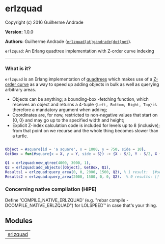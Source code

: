 

# erlzquad #

Copyright (c) 2016 Guilherme Andrade

__Version:__ 1.0.0

__Authors:__ Guilherme Andrade ([`erlzquad(at)gandrade(dot)net`](mailto:erlzquad(at)gandrade(dot)net)).

`erlzquad`: An Erlang quadtree implementation with Z-order curve indexing

---------


### <a name="What_is_it?">What is it?</a> ###


`erlzquad` is an Erlang implementation of [quadtrees](https://en.wikipedia.org/wiki/Quadtree) which makes use of a [Z-order curve](https://en.wikipedia.org/wiki/Z-order_curve) as a way to speed up adding objects in bulk as well as querying arbitrary areas.

* Objects can be anything; a bounding-box -fetching function, which receives an object and returns a 4-tuple `{Left, Bottom, Right, Top}` is therefore a mandatory argument when adding;
* Coordinates are, for now, restricted to non-negative values that start on {0, 0} and may go up to the specified width and height;
* Explicit Z-index calculation code is included for levels up to 8 (inclusive); from that point on we recurse and the whole thing becomes slower than a turtle.

```erlang

Object = #square{id = 'a square', x = 1000, y = 750, side = 10},
GetBox = fun(#square{x = X, y = Y, side = S}) -> {X - S/2, Y - S/2, X + S/2, Y + S/2} end,

Q1 = erlzquad:new_qtree(4000, 3000, 1),
Q2 = erlzquad:add_objects([Object], GetBox, Q1),
Results1 = erlzquad:query_area(0, 0, 2000, 1500, Q2), % 1 result:  [#square{...}]
Results2 = erlzquad:query_area(2000, 1500, 0, 0, Q2).  % 0 results: []

```


### <a name="Concerning_native_compilation_(HiPE)">Concerning native compilation (HiPE)</a> ###

Define 'COMPILE_NATIVE_ERLZQUAD' (e.g. "rebar compile -DCOMPILE_NATIVE_ERLZQUAD") for LOLSPEED™ in case that's your thing.


## Modules ##


<table width="100%" border="0" summary="list of modules">
<tr><td><a href="https://github.com/g-andrade/erlzquad/blob/master/doc/erlzquad.md" class="module">erlzquad</a></td></tr></table>

